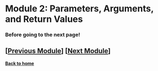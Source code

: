# Module 2: Parameters, Arguments, and Return Values


### Before going to the next page!


## \[[Previous Module](./module1.md)\] \[[Next Module](./module3.md)\]


#### [Back to home](../index.md)
